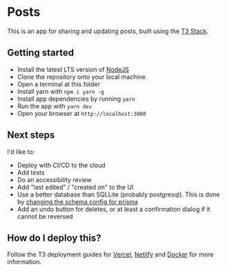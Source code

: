 # Posts

This is an app for sharing and updating posts, built using the [T3 Stack](https://create.t3.gg/).

## Getting started

- Install the latest LTS version of [NodeJS](https://nodejs.org/en/)
- Clone the repository onto your local machine
- Open a terminal at this folder
- Install yarn with `npm i yarn -g`
- Install app dependencies by running `yarn`
- Run the app with `yarn dev`
- Open your browser at `http://localhost:3000`

## Next steps

I'd like to:

- Deploy with CI/CD to the cloud
- Add tests
- Do an accessibility review
- Add "last edited" / "created on" to the UI
- Use a better database than SQLLite (probably postgresql). This is done by [changing the schema config for prisma](https://www.prisma.io/docs/concepts/database-connectors/postgresql)
- Add an undo button for deletes, or at least a confirmation dialog if it cannot be reversed

## How do I deploy this?

Follow the T3 deployment guides for [Vercel](https://create.t3.gg/en/deployment/vercel), [Netlify](https://create.t3.gg/en/deployment/netlify) and [Docker](https://create.t3.gg/en/deployment/docker) for more information.
